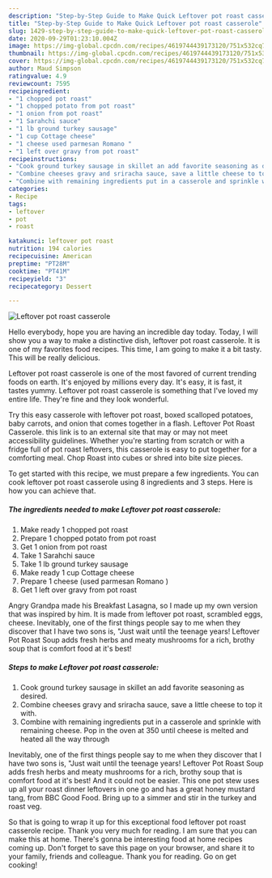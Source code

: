 ```yaml
---
description: "Step-by-Step Guide to Make Quick Leftover pot roast casserole"
title: "Step-by-Step Guide to Make Quick Leftover pot roast casserole"
slug: 1429-step-by-step-guide-to-make-quick-leftover-pot-roast-casserole
date: 2020-09-29T01:23:10.004Z
image: https://img-global.cpcdn.com/recipes/4619744439173120/751x532cq70/leftover-pot-roast-casserole-recipe-main-photo.jpg
thumbnail: https://img-global.cpcdn.com/recipes/4619744439173120/751x532cq70/leftover-pot-roast-casserole-recipe-main-photo.jpg
cover: https://img-global.cpcdn.com/recipes/4619744439173120/751x532cq70/leftover-pot-roast-casserole-recipe-main-photo.jpg
author: Maud Simpson
ratingvalue: 4.9
reviewcount: 7595
recipeingredient:
- "1 chopped pot roast"
- "1 chopped potato from pot roast"
- "1 onion from pot roast"
- "1 Sarahchi sauce"
- "1 lb ground turkey sausage"
- "1 cup Cottage cheese"
- "1 cheese used parmesan Romano "
- "1 left over gravy from pot roast"
recipeinstructions:
- "Cook ground turkey sausage in skillet an add favorite seasoning as desired."
- "Combine cheeses gravy and sriracha sauce, save a little cheese to top it with."
- "Combine with remaining ingredients put in a casserole and sprinkle with remaining cheese. Pop in the oven at 350 until cheese is melted and heated all the way through"
categories:
- Recipe
tags:
- leftover
- pot
- roast

katakunci: leftover pot roast 
nutrition: 194 calories
recipecuisine: American
preptime: "PT28M"
cooktime: "PT41M"
recipeyield: "3"
recipecategory: Dessert

---
```



![Leftover pot roast casserole](https://img-global.cpcdn.com/recipes/4619744439173120/751x532cq70/leftover-pot-roast-casserole-recipe-main-photo.jpg)

Hello everybody, hope you are having an incredible day today. Today, I will show you a way to make a distinctive dish, leftover pot roast casserole. It is one of my favorites food recipes. This time, I am going to make it a bit tasty. This will be really delicious.

Leftover pot roast casserole is one of the most favored of current trending foods on earth. It's enjoyed by millions every day. It's easy, it is fast, it tastes yummy. Leftover pot roast casserole is something that I've loved my entire life. They're fine and they look wonderful.

Try this easy casserole with leftover pot roast, boxed scalloped potatoes, baby carrots, and onion that comes together in a flash. Leftover Pot Roast Casserole. this link is to an external site that may or may not meet accessibility guidelines. Whether you&#39;re starting from scratch or with a fridge full of pot roast leftovers, this casserole is easy to put together for a comforting meal. Chop Roast into cubes or shred into bite size pieces.


To get started with this recipe, we must prepare a few ingredients. You can cook leftover pot roast casserole using 8 ingredients and 3 steps. Here is how you can achieve that.

<!--inarticleads1-->

##### The ingredients needed to make Leftover pot roast casserole:

1. Make ready 1 chopped pot roast
1. Prepare 1 chopped potato from pot roast
1. Get 1 onion from pot roast
1. Take 1 Sarahchi sauce
1. Take 1 lb ground turkey sausage
1. Make ready 1 cup Cottage cheese
1. Prepare 1 cheese (used parmesan Romano )
1. Get 1 left over gravy from pot roast


Angry Grandpa made his Breakfast Lasagna, so I made up my own version that was inspired by him. It is made from leftover pot roast, scrambled eggs, cheese. Inevitably, one of the first things people say to me when they discover that I have two sons is, &#34;Just wait until the teenage years! Leftover Pot Roast Soup adds fresh herbs and meaty mushrooms for a rich, brothy soup that is comfort food at it&#39;s best! 

<!--inarticleads2-->

##### Steps to make Leftover pot roast casserole:

1. Cook ground turkey sausage in skillet an add favorite seasoning as desired.
1. Combine cheeses gravy and sriracha sauce, save a little cheese to top it with.
1. Combine with remaining ingredients put in a casserole and sprinkle with remaining cheese. Pop in the oven at 350 until cheese is melted and heated all the way through


Inevitably, one of the first things people say to me when they discover that I have two sons is, &#34;Just wait until the teenage years! Leftover Pot Roast Soup adds fresh herbs and meaty mushrooms for a rich, brothy soup that is comfort food at it&#39;s best! And it could not be easier. This one pot stew uses up all your roast dinner leftovers in one go and has a great honey mustard tang, from BBC Good Food. Bring up to a simmer and stir in the turkey and roast veg. 

So that is going to wrap it up for this exceptional food leftover pot roast casserole recipe. Thank you very much for reading. I am sure that you can make this at home. There's gonna be interesting food at home recipes coming up. Don't forget to save this page on your browser, and share it to your family, friends and colleague. Thank you for reading. Go on get cooking!
